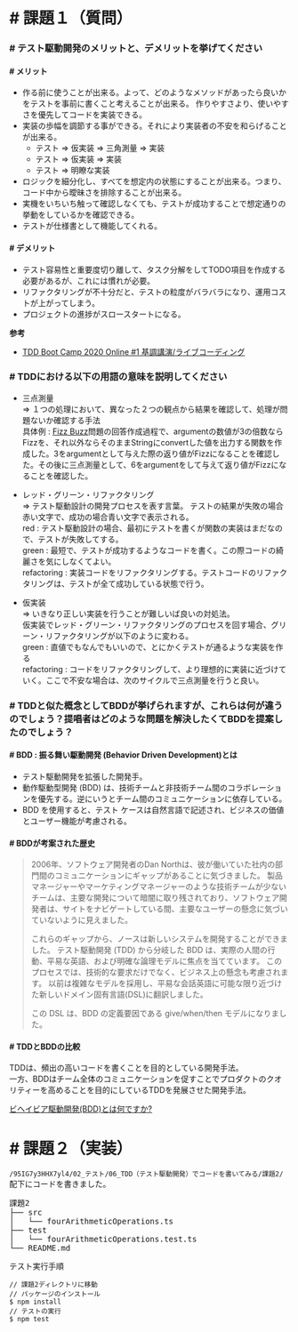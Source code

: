 # # 課題１（質問）
### # テスト駆動開発のメリットと、デメリットを挙げてください
#### # メリット
- 作る前に使うことが出来る。よって、どのようなメソッドがあったら良いかをテストを事前に書くこと考えることが出来る。
作りやすさより、使いやすさを優先してコードを実装できる。
- 実装の歩幅を調節する事ができる。それにより実装者の不安を和らげることが出来る。
    - テスト => 仮実装 => 三角測量 => 実装
    - テスト => 仮実装 => 実装
    - テスト => 明瞭な実装
- ロジックを細分化し、すべてを想定内の状態にすることが出来る。つまり、コード中から曖昧さを排除することが出来る。
- 実機をいちいち触って確認しなくても、テストが成功することで想定通りの挙動をしているかを確認できる。
- テストが仕様書として機能してくれる。

#### # デメリット
- テスト容易性と重要度切り離して、タスク分解をしてTODO項目を作成する必要があるが、これには慣れが必要。
- リファクタリングが不十分だと、テストの粒度がバラバラになり、運用コストが上がってしまう。
- プロジェクトの進捗がスロースタートになる。

**参考**
- [TDD Boot Camp 2020 Online #1 基調講演/ライブコーディング](https://www.youtube.com/live/Q-FJ3XmFlT8?feature=share)

### # TDDにおける以下の用語の意味を説明してください
- 三点測量  
=> １つの処理において、異なった２つの観点から結果を確認して、処理が問題ないか確認する手法  
具体例 : [Fizz Buzz](https://ja.wikipedia.org/wiki/Fizz_Buzz)問題の回答作成過程で、argumentの数値が3の倍数ならFizzを、それ以外ならそのままStringにconvertした値を出力する関数を作成した。3をargumentとして与えた際の返り値がFizzになることを確認した。その後に三点測量として、6をargumentをして与えて返り値がFizzになることを確認した。  

- レッド・グリーン・リファクタリング  
=> テスト駆動設計の開発プロセスを表す言葉。
テストの結果が失敗の場合赤い文字で、成功の場合青い文字で表示される。  
red : テスト駆動設計の場合、最初にテストを書くが関数の実装はまだなので、テストが失敗してする。  
green : 最短で、テストが成功するようなコードを書く。この際コードの綺麗さを気にしなくてよい。  
refactoring : 実装コードをリファクタリングする。テストコードのリファクタリングは、テストが全て成功している状態で行う。  

- 仮実装  
=> いきなり正しい実装を行うことが難しいば良いの対処法。  
仮実装でレッド・グリーン・リファクタリングのプロセスを回す場合、グリーン・リファクタリングが以下のように変わる。   
green : 直値でもなんでもいいので、とにかくテストが通るような実装を作る  
refactoring : コードをリファクタリングして、より理想的に実装に近づけていく。ここで不安な場合は、次のサイクルで三点測量を行うと良い。  

### # TDDと似た概念としてBDDが挙げられますが、これらは何が違うのでしょう？提唱者はどのような問題を解決したくてBDDを提案したのでしょう？
#### # BDD : 振る舞い駆動開発 (Behavior Driven Development)とは
- テスト駆動開発を拡張した開発手。
- 動作駆動型開発 (BDD) は、技術チームと非技術チーム間のコラボレーションを優先する。逆にいうとチーム間のコミュニケーションに依存している。
- BDD を使用すると、テスト ケースは自然言語で記述され、ビジネスの価値とユーザー機能が考慮される。

#### # BDDが考案された歴史
> 2006年、ソフトウェア開発者のDan Northは、彼が働いていた社内の部門間のコミュニケーションにギャップがあることに気づきました。 製品マネージャーやマーケティングマネージャーのような技術チームが少ないチームは、主要な開発について暗闇に取り残されており、ソフトウェア開発者は、サイトをナビゲートしている間、主要なユーザーの懸念に気づいていないように見えました。
>
> これらのギャップから、ノースは新しいシステムを開発することができました。 テスト駆動開発 (TDD) から分岐した BDD は、実際の人間の行動、平易な英語、および明確な論理モデルに焦点を当てています。 このプロセスでは、技術的な要求だけでなく、ビジネス上の懸念も考慮されます。 以前は複雑なモデルを採用し、平易な会話英語に可能な限り近づけた新しいドメイン固有言語(DSL)に翻訳しました。
>
> この DSL は、BDD の定義要因である give/when/then モデルになりました。

#### # TDDとBDDの比較
TDDは、頻出の高いコードを書くことを目的としている開発手法。  
一方、BDDはチーム全体のコミュニケーションを促すことでプロダクトのクオリティーを高めることを目的にしているTDDを発展させた開発手法。

[ビヘイビア駆動開発(BDD)とは何ですか?](https://www.loadview-testing.com/ja/blog/%E3%83%93%E3%83%98%E3%82%A4%E3%83%93%E3%82%A2%E9%A7%86%E5%8B%95%E9%96%8B%E7%99%BAbdd%E3%81%A8%E3%81%AF%E4%BD%95%E3%81%A7%E3%81%99%E3%81%8B/)


# # 課題２（実装）
`/95IG7y3HHX7yl4/02_テスト/06_TDD（テスト駆動開発）でコードを書いてみる/課題2/`配下にコードを書きました。  
<pre>
課題2
├── src
│   └── fourArithmeticOperations.ts
├── test
│   └── fourArithmeticOperations.test.ts
└── README.md
</pre>

テスト実行手順
```
// 課題2ディレクトリに移動
// パッケージのインストール
$ npm install
// テストの実行
$ npm test
```